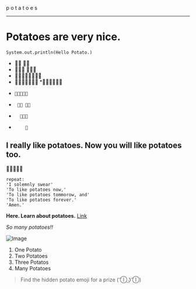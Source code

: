 p o t a t o e s

---


# Potatoes are very nice.
`System.out.println(Hello Potato.)`
*    🥔🥔    🥔🥔
*   🥔🥔🥔  🥔🥔🥔
*  🥔🥔🥔🥔🥔🥔🥔🥔
*   🥔🥔🥔🥔🥔🥔🥔
    *🥔🥔🥔🥔🥔🥔
*     🥔🥔🥔🥔🥔
*      🥔🥔 🥔🥔
*       🥔🥔🥔
*         🥔

## I really like potatoes. Now you will like potatoes too.
🥔🥔🥔🥔🥔

```
repeat:
'I solemnly swear'
'To like potatoes now,'
'To like potatoes tommorow, and'
'To like potatoes forever.'
'Amen.'
```

**Here. Learn about potatoes.** [Link](https://www.mainepotatoes.com/all-about-potatoes/)

*So many potatoes!!*

![Image](https://imagesvc.meredithcorp.io/v3/mm/image?url=https%3A%2F%2Fstatic.onecms.io%2Fwp-content%2Fuploads%2Fsites%2F43%2F2021%2F02%2F25%2FGettyImages-1224918845-2000.jpg)


1. One Potato
2. Two Potatoes
3. Three Potatos
4. Many Potatoes

> Find the hidden potato emoji for a prize ( ͡Ⓘ ͜ʖ ͡Ⓘ)
